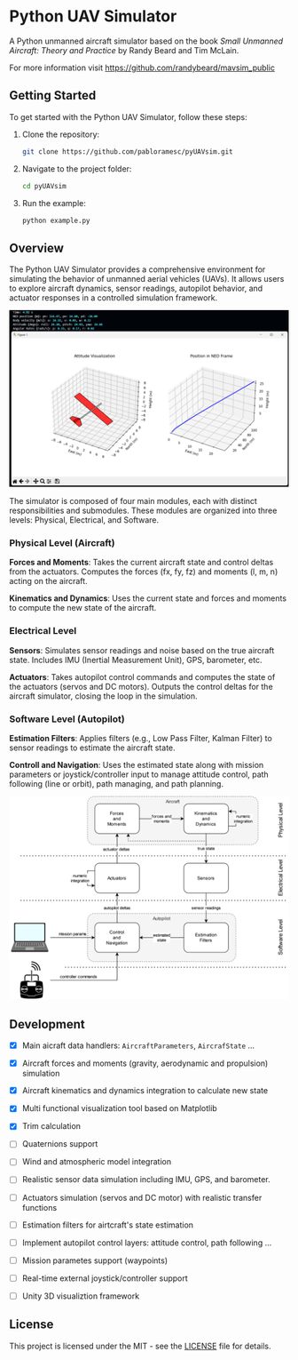 # Python UAV Simulator
A Python unmanned aircraft simulator based on the book *Small Unmanned Aircraft: Theory and Practice* by Randy Beard and Tim McLain.

For more information visit https://github.com/randybeard/mavsim_public

## Getting Started

To get started with the Python UAV Simulator, follow these steps:

1. Clone the repository:

   ```bash
   git clone https://github.com/pabloramesc/pyUAVsim.git
   ```

2. Navigate to the project folder:

   ```bash
   cd pyUAVsim
   ```

3. Run the example:

   ```bash
   python example.py
   ```
   
## Overview
The Python UAV Simulator provides a comprehensive environment for simulating the behavior of unmanned aerial vehicles (UAVs). It allows users to explore aircraft dynamics, sensor readings, autopilot behavior, and actuator responses in a controlled simulation framework.

![](pics/screenshot_01.png)

The simulator is composed of four main modules, each with distinct responsibilities and submodules. These modules are organized into three levels: Physical, Electrical, and Software.

### Physical Level (Aircraft)
**Forces and Moments**:
Takes the current aircraft state and control deltas from the actuators.
Computes the forces (fx, fy, fz) and moments (l, m, n) acting on the aircraft.

**Kinematics and Dynamics**:
Uses the current state and forces and moments to compute the new state of the aircraft.

### Electrical Level
**Sensors**:
Simulates sensor readings and noise based on the true aircraft state.
Includes IMU (Inertial Measurement Unit), GPS, barometer, etc.

**Actuators**:
Takes autopilot control commands and computes the state of the actuators (servos and DC motors).
Outputs the control deltas for the aircraft simulator, closing the loop in the simulation.

### Software Level (Autopilot)
**Estimation Filters**:
Applies filters (e.g., Low Pass Filter, Kalman Filter) to sensor readings to estimate the aircraft state.

**Controll and Navigation**:
Uses the estimated state along with mission parameters or joystick/controller input to manage attitude control, path following (line or orbit), path managing, and path planning.

![](pics/diagram.png)

## Development

- [x] Main aicraft data handlers: `AircraftParameters`, `AircrafState` ...
- [x] Aircraft forces and moments (gravity, aerodynamic and propulsion) simulation
- [x] Aircraft kinematics and dynamics integration to calculate new state
- [x] Multi functional visualization tool based on Matplotlib
- [x] Trim calculation
- [ ] Quaternions support
- [ ] Wind and atmospheric model integration
- [ ] Realistic sensor data simulation including IMU, GPS, and barometer.
- [ ] Actuators simulation (servos and DC motor) with realistic transfer functions
- [ ] Estimation filters for airtcraft's state estimation
- [ ] Implement autopilot control layers: attitude control, path following ...
- [ ] Mission parametes support (waypoints)
- [ ] Real-time external joystick/controller support
- [ ] Unity 3D visualiztion framework 



## License

This project is licensed under the MIT - see the [LICENSE](LICENSE) file for details.
